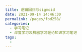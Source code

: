 ```yaml
---
title: 逻辑回归与sigmoid
date: 2021-09-14 14:46:30
permalink: /pages/fbd258/
categories:
  - 学习笔记
  - 深度学习及机器学习理论知识学习笔记
tags:
  - 
---
```

